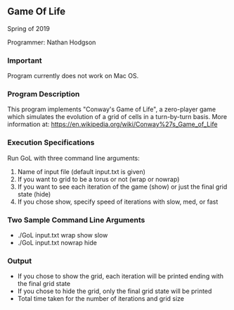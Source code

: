 Game Of Life
---
Spring of 2019

Programmer:
Nathan Hodgson

### Important

Program currently does not work on Mac OS.

### Program Description

This program implements "Conway's Game of Life", a zero-player game which simulates the evolution of a grid of cells in a turn-by-turn basis. More information at: https://en.wikipedia.org/wiki/Conway%27s_Game_of_Life

### Execution Specifications

Run GoL with three command line arguments:
1. Name of input file (default input.txt is given)
2. If you want to grid to be a torus or not (wrap or nowrap)
3. If you want to see each iteration of the game (show) or just the final grid state (hide)
4. If you chose show, specify speed of iterations with slow, med, or fast

### Two Sample Command Line Arguments

- ./GoL input.txt wrap show slow
- ./GoL input.txt nowrap hide

### Output

- If you chose to show the grid, each iteration will be printed ending with the final grid state
- If you chose to hide the grid, only the final grid state will be printed
- Total time taken for the number of iterations and grid size
